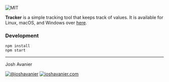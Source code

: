 <!-- ![Screenshot](img/screenshot.png) -->

![MIT](https://joshavanier.github.io/badges/svg/mit.svg)

**Tracker** is a simple tracking tool that keeps track of values. It is available for Linux, macOS, and Windows over [here](https://joshavanier.itch.io/log).

### Development

```
npm install
npm start
```

---

Josh Avanier

[![@joshavanier](https://joshavanier.github.io/badges/svg/twitter.svg)](https://twitter.com/joshavanier) [![joshavanier.com](https://joshavanier.github.io/badges/svg/website.svg)](https://joshavanier.com)
